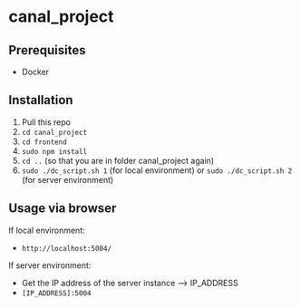 # canal_project

## Prerequisites
- Docker

## Installation
1. Pull this repo
2. `cd canal_project`
3. `cd frontend`
4. `sudo npm install`
5. `cd ..` (so that you are in folder canal_project again)
6. `sudo ./dc_script.sh 1` (for local environment) or `sudo ./dc_script.sh 2` (for server environment)

## Usage via browser
 If local environment: 
   - `http://localhost:5004/`    
   
If server environment:
   - Get the IP address of the server instance --> IP_ADDRESS
   - `[IP_ADDRESS]:5004`
